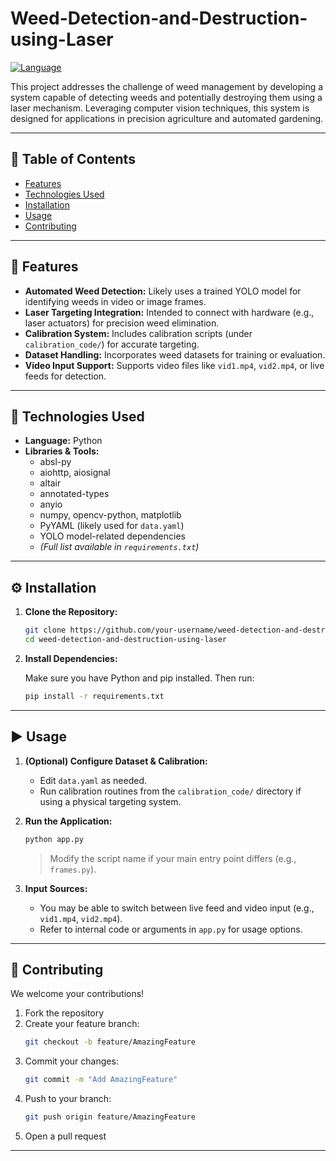 # Weed-Detection-and-Destruction-using-Laser

[![Language](https://img.shields.io/badge/Language-Python-yellow.svg?style=for-the-badge)](https://en.wikipedia.org/wiki/Programming_language)

This project addresses the challenge of weed management by developing a system capable of detecting weeds and potentially destroying them using a laser mechanism. Leveraging computer vision techniques, this system is designed for applications in precision agriculture and automated gardening.

---

## 📑 Table of Contents

- [Features](#features)
- [Technologies Used](#technologies-used)
- [Installation](#installation)
- [Usage](#usage)
- [Contributing](#contributing)

---

## 🚀 Features

- **Automated Weed Detection:** Likely uses a trained YOLO model for identifying weeds in video or image frames.
- **Laser Targeting Integration:** Intended to connect with hardware (e.g., laser actuators) for precision weed elimination.
- **Calibration System:** Includes calibration scripts (under `calibration_code/`) for accurate targeting.
- **Dataset Handling:** Incorporates weed datasets for training or evaluation.
- **Video Input Support:** Supports video files like `vid1.mp4`, `vid2.mp4`, or live feeds for detection.

---

## 🧰 Technologies Used

- **Language:** Python
- **Libraries & Tools:**
  - absl-py
  - aiohttp, aiosignal
  - altair
  - annotated-types
  - anyio
  - numpy, opencv-python, matplotlib
  - PyYAML (likely used for `data.yaml`)
  - YOLO model-related dependencies
  - *(Full list available in `requirements.txt`)*

---

## ⚙️ Installation

1. **Clone the Repository:**

    ```bash
    git clone https://github.com/your-username/weed-detection-and-destruction-using-laser.git
    cd weed-detection-and-destruction-using-laser
    ```

2. **Install Dependencies:**

    Make sure you have Python and pip installed. Then run:

    ```bash
    pip install -r requirements.txt
    ```

---

## ▶️ Usage

1. **(Optional) Configure Dataset & Calibration:**
   - Edit `data.yaml` as needed.
   - Run calibration routines from the `calibration_code/` directory if using a physical targeting system.

2. **Run the Application:**

    ```bash
    python app.py
    ```

    > Modify the script name if your main entry point differs (e.g., `frames.py`).

3. **Input Sources:**
   - You may be able to switch between live feed and video input (e.g., `vid1.mp4`, `vid2.mp4`).
   - Refer to internal code or arguments in `app.py` for usage options.

---

## 🤝 Contributing

We welcome your contributions!

1. Fork the repository
2. Create your feature branch:
    ```bash
    git checkout -b feature/AmazingFeature
    ```
3. Commit your changes:
    ```bash
    git commit -m "Add AmazingFeature"
    ```
4. Push to your branch:
    ```bash
    git push origin feature/AmazingFeature
    ```
5. Open a pull request

---
